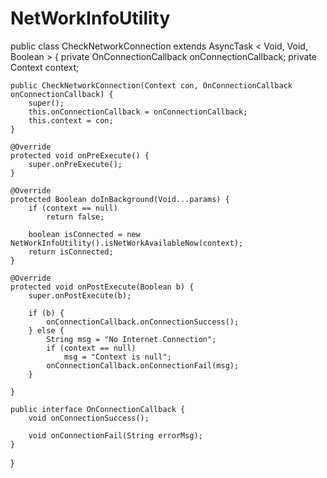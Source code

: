 # NetWorkInfoUtility

public class CheckNetworkConnection extends AsyncTask < Void, Void, Boolean > {
    private OnConnectionCallback onConnectionCallback;
    private Context context;

    public CheckNetworkConnection(Context con, OnConnectionCallback onConnectionCallback) {
        super();
        this.onConnectionCallback = onConnectionCallback;
        this.context = con;
    }

    @Override
    protected void onPreExecute() {
        super.onPreExecute();
    }

    @Override
    protected Boolean doInBackground(Void...params) {
        if (context == null)
            return false;

        boolean isConnected = new NetWorkInfoUtility().isNetWorkAvailableNow(context);
        return isConnected;
    }

    @Override
    protected void onPostExecute(Boolean b) {
        super.onPostExecute(b);

        if (b) {
            onConnectionCallback.onConnectionSuccess();
        } else {
            String msg = "No Internet Connection";
            if (context == null)
                msg = "Context is null";
            onConnectionCallback.onConnectionFail(msg);
        }

    }

    public interface OnConnectionCallback {
        void onConnectionSuccess();

        void onConnectionFail(String errorMsg);
    }
}
